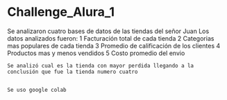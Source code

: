 # Challenge_Alura_1

Se analizaron cuatro bases de datos de las tiendas del señor Juan 
Los datos analizados fueron: 
    1 Facturación total de cada tienda
    2 Categorias mas populares de cada tienda 
    3 Promedio de calificación de los clientes
    4 Productos mas y menos vendidos 
    5 Costo promedio del envio

    Se analizó cual es la tienda con mayor perdida llegando a la conclusión que fue la tienda numero cuatro 
    
    
    Se uso google colab

    
